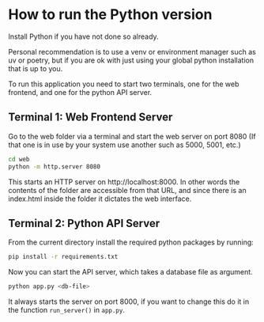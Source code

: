 # How to run the Python version

Install Python if you have not done so already.

Personal recommendation is to use a venv or environment manager such as uv or poetry, 
but if you are ok with just using your global python installation that is up to you.

To run this application you need to start two terminals, one for the web frontend, and one for the python API server.

## Terminal 1: Web Frontend Server
Go to the web folder via a terminal and start the web server on port 8080 (If that one is in use by your system use another such as 5000, 5001, etc.)
```bash
cd web
python -m http.server 8080
```

This starts an HTTP server on http://localhost:8000. 
In other words the contents of the folder are accessible from that URL, and since there is an index.html inside the folder it dictates the web interface.


## Terminal 2: Python API Server

From the current directory install the required python packages by running:

```bash
pip install -r requirements.txt
```

Now you can start the API server, which takes a database file as argument.
```bash
python app.py <db-file>
```
It always starts the server on port 8000, if you want to change this do it in the function `run_server()` in `app.py`.

